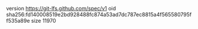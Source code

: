 version https://git-lfs.github.com/spec/v1
oid sha256:fd140008519e2bd928488fc874a53ad7dc787ec8815a4f565580795ff535a89e
size 11970
